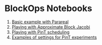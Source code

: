 # BlockOps Notebooks

1. [Basic example with Parareal](./01_baseTuto.ipynb)
2. [Playing with Approximate Block Jacobi](./notebook/02_ApproximateBlockJacobi.ipynb)
3. [Playing with PinT scheduling](./04_schedules.ipynb)
4. [Examples of settings for PinT experiments](./05_experiments.ipynb)
